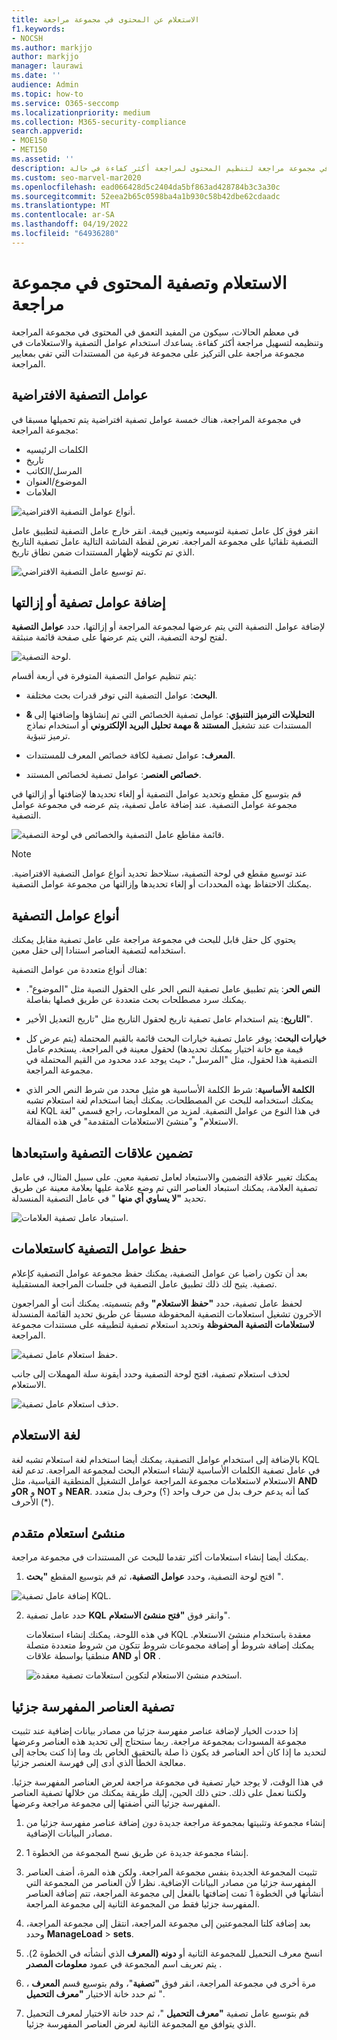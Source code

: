 ```yaml
---
title: الاستعلام عن المحتوى في مجموعة مراجعة
f1.keywords:
- NOCSH
ms.author: markjjo
author: markjjo
manager: laurawi
ms.date: ''
audience: Admin
ms.topic: how-to
ms.service: O365-seccomp
ms.localizationpriority: medium
ms.collection: M365-security-compliance
search.appverid:
- MOE150
- MET150
ms.assetid: ''
description: تعرف على كيفية إنشاء استعلام وتشغيله في مجموعة مراجعة لتنظيم المحتوى لمراجعة أكثر كفاءة في حالة Microsoft Purview eDiscovery (Premium).
ms.custom: seo-marvel-mar2020
ms.openlocfilehash: ead066428d5c2404da5bf863ad428784b3c3a30c
ms.sourcegitcommit: 52eea2b65c0598ba4a1b930c58b42dbe62cdaadc
ms.translationtype: MT
ms.contentlocale: ar-SA
ms.lasthandoff: 04/19/2022
ms.locfileid: "64936280"
---
```

# <a name="query-and-filter-content-in-a-review-set"></a>الاستعلام وتصفية المحتوى في مجموعة مراجعة

في معظم الحالات، سيكون من المفيد التعمق في المحتوى في مجموعة المراجعة وتنظيمه لتسهيل مراجعة أكثر كفاءة. يساعدك استخدام عوامل التصفية والاستعلامات في مجموعة مراجعة على التركيز على مجموعة فرعية من المستندات التي تفي بمعايير المراجعة.

## <a name="default-filters"></a>عوامل التصفية الافتراضية

في مجموعة المراجعة، هناك خمسة عوامل تصفية افتراضية يتم تحميلها مسبقا في مجموعة المراجعة:

- الكلمات الرئيسيه
- تاريخ
- المرسل/الكاتب
- الموضوع/العنوان
- العلامات

![أنواع عوامل التصفية الافتراضية.](../media/DefaultFilterTypes.png)

انقر فوق كل عامل تصفية لتوسيعه وتعيين قيمة. انقر خارج عامل التصفية لتطبيق عامل التصفية تلقائيا على مجموعة المراجعة. تعرض لقطة الشاشة التالية عامل تصفية التاريخ الذي تم تكوينه لإظهار المستندات ضمن نطاق تاريخ.

![تم توسيع عامل التصفية الافتراضي.](../media/ExpandedFilter.png)

## <a name="add-or-remove-filters"></a>إضافة عوامل تصفية أو إزالتها

لإضافة عوامل التصفية التي يتم عرضها لمجموعة المراجعة أو إزالتها، حدد **عوامل التصفية** لفتح لوحة التصفية، التي يتم عرضها على صفحة قائمة منبثقة. 

![لوحة التصفية.](../media/FilterPanel.png)

يتم تنظيم عوامل التصفية المتوفرة في أربعة أقسام:

- **البحث**: عوامل التصفية التي توفر قدرات بحث مختلفة.

- **& التحليلات الترميز التنبؤي**: عوامل تصفية الخصائص التي تم إنشاؤها وإضافتها إلى المستندات عند تشغيل **المستند & مهمة تحليل البريد الإلكتروني** أو استخدام نماذج ترميز تنبؤية.

- **المعرف:** عوامل تصفية لكافة خصائص المعرف للمستندات.

- **خصائص العنصر**: عوامل تصفية لخصائص المستند. 

قم بتوسيع كل مقطع وتحديد عوامل التصفية أو إلغاء تحديدها لإضافتها أو إزالتها في مجموعة عوامل التصفية. عند إضافة عامل تصفية، يتم عرضه في مجموعة عوامل التصفية. 

![قائمة مقاطع عامل التصفية والخصائص في لوحة التصفية.](../media/FilterPanel2.png)

> [!NOTE]
> عند توسيع مقطع في لوحة التصفية، ستلاحظ تحديد أنواع عوامل التصفية الافتراضية. يمكنك الاحتفاظ بهذه المحددات أو إلغاء تحديدها وإزالتها من مجموعة عوامل التصفية. 

## <a name="filter-types"></a>أنواع عوامل التصفية

يحتوي كل حقل قابل للبحث في مجموعة مراجعة على عامل تصفية مقابل يمكنك استخدامه لتصفية العناصر استنادا إلى حقل معين.

هناك أنواع متعددة من عوامل التصفية:

- **النص الحر**: يتم تطبيق عامل تصفية النص الحر على الحقول النصية مثل "الموضوع". يمكنك سرد مصطلحات بحث متعددة عن طريق فصلها بفاصلة.

- **التاريخ**: يتم استخدام عامل تصفية تاريخ لحقول التاريخ مثل "تاريخ التعديل الأخير".

- **خيارات البحث**: يوفر عامل تصفية خيارات البحث قائمة بالقيم المحتملة (يتم عرض كل قيمة مع خانة اختيار يمكنك تحديدها) لحقول معينة في المراجعة. يستخدم عامل التصفية هذا لحقول، مثل "المرسل"، حيث يوجد عدد محدود من القيم المحتملة في مجموعة المراجعة.

- **الكلمة الأساسية**: شرط الكلمة الأساسية هو مثيل محدد من شرط النص الحر الذي يمكنك استخدامه للبحث عن المصطلحات. يمكنك أيضا استخدام لغة استعلام تشبه لغة KQL في هذا النوع من عوامل التصفية. لمزيد من المعلومات، راجع قسمي "لغة الاستعلام" و"منشئ الاستعلامات المتقدمة" في هذه المقالة.

## <a name="include-and-exclude-filter-relationships"></a>تضمين علاقات التصفية واستبعادها

يمكنك تغيير علاقة التضمين والاستبعاد لعامل تصفية معين. على سبيل المثال، في عامل تصفية العلامة، يمكنك استبعاد العناصر التي تم وضع علامة عليها بعلامة معينة عن طريق تحديد **"لا يساوي أي منها** " في عامل التصفية المنسدلة. 

![استبعاد عامل تصفية العلامات.](../media/TagFilterExclude.png)

## <a name="save-filters-as-queries"></a>حفظ عوامل التصفية كاستعلامات

بعد أن تكون راضيا عن عوامل التصفية، يمكنك حفظ مجموعة عوامل التصفية كإعلام تصفية. يتيح لك ذلك تطبيق عامل التصفية في جلسات المراجعة المستقبلية.

لحفظ عامل تصفية، حدد **"حفظ الاستعلام"** وقم بتسميته. يمكنك أنت أو المراجعون الآخرون تشغيل استعلامات التصفية المحفوظة مسبقا عن طريق تحديد القائمة المنسدلة **لاستعلامات التصفية المحفوظة** وتحديد استعلام تصفية لتطبيقه على مستندات مجموعة المراجعة. 

![حفظ استعلام عامل تصفية.](../media/SaveFilterQuery.png)

لحذف استعلام تصفية، افتح لوحة التصفية وحدد أيقونة سلة المهملات إلى جانب الاستعلام.

![حذف استعلام عامل تصفية.](../media/DeleteFilterQuery.png)

## <a name="query-language"></a>لغة الاستعلام

بالإضافة إلى استخدام عوامل التصفية، يمكنك أيضا استخدام لغة استعلام تشبه لغة KQL في عامل تصفية الكلمات الأساسية لإنشاء استعلام البحث لمجموعة المراجعة. تدعم لغة الاستعلام لاستعلامات مجموعة المراجعة عوامل التشغيل المنطقية القياسية، مثل **AND** **وOR** و **NOT** و **NEAR**. كما أنه يدعم حرف بدل من حرف واحد (؟) وحرف بدل متعدد الأحرف (*).

## <a name="advanced-query-builder"></a>منشئ استعلام متقدم

يمكنك أيضا إنشاء استعلامات أكثر تقدما للبحث عن المستندات في مجموعة مراجعة.

1. افتح لوحة التصفية، وحدد **عوامل التصفية**، ثم قم بتوسيع المقطع **"بحث** ".

  ![إضافة عامل تصفية KQL.](../media/AddKQLFilter.png)

2. حدد عامل تصفية **KQL** وانقر فوق **"فتح منشئ الاستعلام**".

   في هذه اللوحة، يمكنك إنشاء استعلامات KQL معقدة باستخدام منشئ الاستعلام. يمكنك إضافة شروط أو إضافة مجموعات شروط تتكون من شروط متعددة متصلة منطقيا بواسطة علاقات **AND** أو **OR** .

   ![استخدم منشئ الاستعلام لتكوين استعلامات تصفية معقدة.](../media/ComplexQuery.png)

## <a name="filter-partially-indexed-items"></a>تصفية العناصر المفهرسة جزئيا

إذا حددت الخيار لإضافة عناصر مفهرسة جزئيا من مصادر بيانات إضافية عند تثبيت مجموعة المسودات بمجموعة مراجعة. ربما ستحتاج إلى تحديد هذه العناصر وعرضها لتحديد ما إذا كان أحد العناصر قد يكون ذا صلة بالتحقيق الخاص بك وما إذا كنت بحاجة إلى معالجة الخطأ الذي أدى إلى فهرسة العنصر جزئيا.

في هذا الوقت، لا يوجد خيار تصفية في مجموعة مراجعة لعرض العناصر المفهرسة جزئيا. ولكننا نعمل على ذلك. حتى ذلك الحين، إليك طريقة يمكنك من خلالها تصفية العناصر المفهرسة جزئيا التي أضفتها إلى مجموعة مراجعة وعرضها.

1. إنشاء مجموعة وتثبيتها بمجموعة مراجعة جديدة *دون* إضافة عناصر مفهرسة جزئيا من مصادر البيانات الإضافية.

2. إنشاء مجموعة جديدة عن طريق نسخ المجموعة من الخطوة 1.

3. تثبيت المجموعة الجديدة بنفس مجموعة المراجعة. ولكن هذه المرة، أضف العناصر المفهرسة جزئيا من مصادر البيانات الإضافية. نظرا لأن العناصر من المجموعة التي أنشأتها في الخطوة 1 تمت إضافتها بالفعل إلى مجموعة المراجعة، تتم إضافة العناصر المفهرسة جزئيا فقط من المجموعة الثانية إلى مجموعة المراجعة.

4. بعد إضافة كلتا المجموعتين إلى مجموعة المراجعة، انتقل إلى مجموعة المراجعة، وحدد **ManageLoad** >  **sets**.

5. انسخ معرف التحميل للمجموعة الثانية أو **دونه (المعرف** الذي أنشأته في الخطوة 2). يتم تعريف اسم المجموعة في عمود **معلومات المصدر** .

6. مرة أخرى في مجموعة المراجعة، انقر فوق **"تصفية**"، وقم بتوسيع قسم **المعرف** ، ثم حدد خانة الاختيار **"معرف التحميل** ".

7. قم بتوسيع عامل تصفية **"معرف التحميل** "، ثم حدد خانة الاختيار لمعرف التحميل الذي يتوافق مع المجموعة الثانية لعرض العناصر المفهرسة جزئيا.
